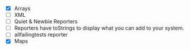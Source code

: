 - [X] Arrays
- [ ] XML
- [ ] Quiet & Newbie Reporters
- [ ] Reporters have toStrings to display what you can add to your system.
- [ ] allfailingtests reporter
- [X] Maps

